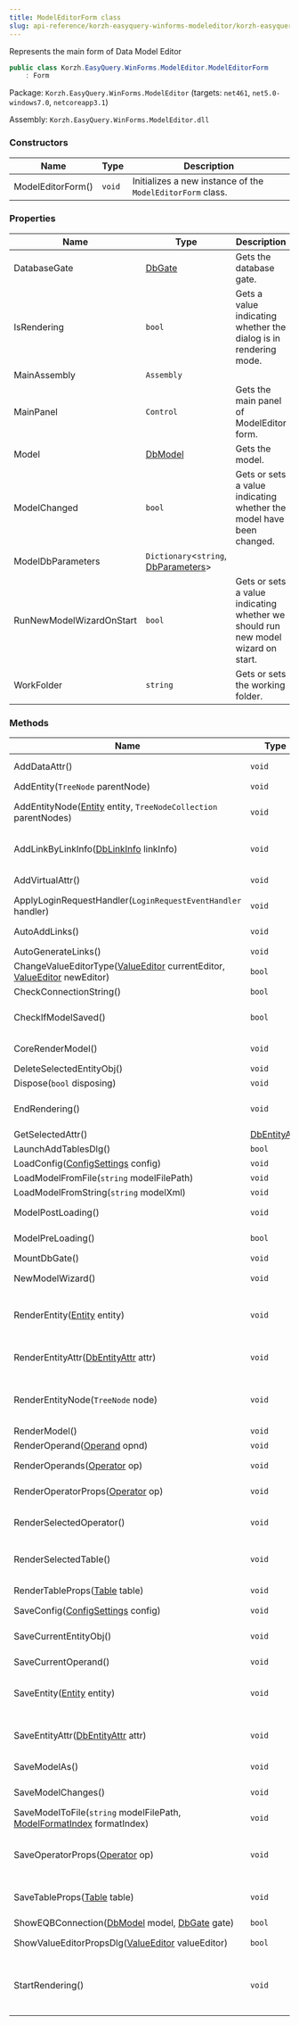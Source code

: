 ```yaml
---
title: ModelEditorForm class
slug: api-reference/korzh-easyquery-winforms-modeleditor/korzh-easyquery-winforms-modeleditor-namespace/modeleditorform-class
---
```

Represents the main form of Data Model Editor
```csharp
public class Korzh.EasyQuery.WinForms.ModelEditor.ModelEditorForm
    : Form

```
Package: `Korzh.EasyQuery.WinForms.ModelEditor` (targets: `net461`, `net5.0-windows7.0`, `netcoreapp3.1`)

Assembly: `Korzh.EasyQuery.WinForms.ModelEditor.dll`

### Constructors

| Name | Type | Description | 
| --- | --- | --- | 
| ModelEditorForm() | `void` | Initializes a new instance of the `ModelEditorForm` class. | 


### Properties

| Name | Type | Description | 
| --- | --- | --- | 
| DatabaseGate | [DbGate](/api-reference/korzh-easyquery-db/korzh-easyquery-db-namespace/dbgate-class) | Gets the database gate. | 
| IsRendering | `bool` | Gets a value indicating whether the dialog is in rendering mode. | 
| MainAssembly | `Assembly` |  | 
| MainPanel | `Control` | Gets the main panel of ModelEditor form. | 
| Model | [DbModel](/api-reference/korzh-easyquery-db/korzh-easyquery-db-namespace/dbmodel-class) | Gets the model. | 
| ModelChanged | `bool` | Gets or sets a value indicating whether the model have been changed. | 
| ModelDbParameters | `Dictionary`&lt;`string`, [DbParameters](/api-reference/korzh-easyquery-db/korzh-easyquery-db-namespace/dbparameters-class)&gt; |  | 
| RunNewModelWizardOnStart | `bool` | Gets or sets a value indicating whether we should run new model wizard on start. | 
| WorkFolder | `string` | Gets or sets the working folder. | 


### Methods

| Name | Type | Description | 
| --- | --- | --- | 
| AddDataAttr() | `void` | Adds new data attribute into entity tree | 
| AddEntity(`TreeNode` parentNode) | `void` | Adds new entity object into entity tree | 
| AddEntityNode([Entity](/api-reference/korzh-easyquery/korzh-easyquery-namespace/entity-class) entity, `TreeNodeCollection` parentNodes) | `void` | Adds the node associated with some [Korzh.EasyQuery.DataModel.Entity](/api-reference/korzh-easyquery/korzh-easyquery-namespace/datamodel-class) object. | 
| AddLinkByLinkInfo([DbLinkInfo](/api-reference/korzh-easyquery-db/korzh-easyquery-db-namespace/dblinkinfo-class) linkInfo) | `void` | Adds the link by [Korzh.EasyQuery.Db.DbLinkInfo](/api-reference/korzh-easyquery-db/korzh-easyquery-db-namespace/dblinkinfo-class) object. | 
| AddVirtualAttr() | `void` | Adds new virtual attribute into entity tree | 
| ApplyLoginRequestHandler(`LoginRequestEventHandler` handler) | `void` |  | 
| AutoAddLinks() | `void` | Automatically adds the links by information from database. | 
| AutoGenerateLinks() | `void` | Automatically generates the links. | 
| ChangeValueEditorType([ValueEditor](/api-reference/easydata-core/easydata-namespace/valueeditor-class) currentEditor, [ValueEditor](/api-reference/easydata-core/easydata-namespace/valueeditor-class) newEditor) | `bool` | Changes the type of the value editor. | 
| CheckConnectionString() | `bool` |  | 
| CheckIfModelSaved() | `bool` | Checks whether all changes in model were saved or not. If not - brings up a message box to confirm saving. | 
| CoreRenderModel() | `void` | Renders the model (protected virtual method) | 
| DeleteSelectedEntityObj() | `void` | Deletes the selected entity object | 
| Dispose(`bool` disposing) | `void` | Clean up any resources being used. | 
| EndRendering() | `void` | Closes the rendering operation. Each StartRendering call must be closed by EndRendering. | 
| GetSelectedAttr() | [DbEntityAttr](/api-reference/korzh-easyquery-db/korzh-easyquery-db-namespace/dbentityattr-class) | Gets the selected attribute. | 
| LaunchAddTablesDlg() | `bool` | Launches Add Tables dialog | 
| LoadConfig([ConfigSettings](/api-reference/korzh-easyquery-winforms-modeleditor/korzh-easyquery-winforms-modeleditor-namespace/configsettings-class) config) | `void` |  | 
| LoadModelFromFile(`string` modelFilePath) | `void` | Loads model from file. | 
| LoadModelFromString(`string` modelXml) | `void` | Loads model from XML string. | 
| ModelPostLoading() | `void` | Performs some tuning after model loading. | 
| ModelPreLoading() | `bool` | Performs some tuning after model loading. | 
| MountDbGate() | `void` | Mounts the db gate. | 
| NewModelWizard() | `void` | Starts the process of new model creation. | 
| RenderEntity([Entity](/api-reference/korzh-easyquery/korzh-easyquery-namespace/entity-class) entity) | `void` | Renders dialog controls associated with some [Korzh.EasyQuery.DataModel.Entity](/api-reference/korzh-easyquery/korzh-easyquery-namespace/datamodel-class) object | 
| RenderEntityAttr([DbEntityAttr](/api-reference/korzh-easyquery-db/korzh-easyquery-db-namespace/dbentityattr-class) attr) | `void` | Renders dialog controls associated with some `Korzh.EasyQuery.DbEntityAttr` object | 
| RenderEntityNode(`TreeNode` node) | `void` | Renders the tree node associated with some [Korzh.EasyQuery.DataModel.Entity](/api-reference/korzh-easyquery/korzh-easyquery-namespace/datamodel-class) object | 
| RenderModel() | `void` | Renders the model. | 
| RenderOperand([Operand](/api-reference/korzh-easyquery/korzh-easyquery-namespace/operand-class) opnd) | `void` | Renders the operand. | 
| RenderOperands([Operator](/api-reference/korzh-easyquery/korzh-easyquery-namespace/operator-class) op) | `void` | Renders the operands for specified operator | 
| RenderOperatorProps([Operator](/api-reference/korzh-easyquery/korzh-easyquery-namespace/operator-class) op) | `void` | Renders dialog controls associated with the properties of some operator | 
| RenderSelectedOperator() | `void` | Renders dialog controls associated with the properties of currently selected operator | 
| RenderSelectedTable() | `void` | Renders dialog controls associated with the properties of currently selected table | 
| RenderTableProps([Table](/api-reference/korzh-easyquery-db/korzh-easyquery-db-namespace/table-class) table) | `void` | Renders dialog controls associated with the properties of some table | 
| SaveConfig([ConfigSettings](/api-reference/korzh-easyquery-winforms-modeleditor/korzh-easyquery-winforms-modeleditor-namespace/configsettings-class) config) | `void` |  | 
| SaveCurrentEntityObj() | `void` | Saves the state of entity or entity attribute (depeding on what selected currently) | 
| SaveCurrentOperand() | `void` | Saves the current operand. | 
| SaveEntity([Entity](/api-reference/korzh-easyquery/korzh-easyquery-namespace/entity-class) entity) | `void` | Save the current state of dialog controls into associated [Korzh.EasyQuery.DataModel.Entity](/api-reference/korzh-easyquery/korzh-easyquery-namespace/datamodel-class) object | 
| SaveEntityAttr([DbEntityAttr](/api-reference/korzh-easyquery-db/korzh-easyquery-db-namespace/dbentityattr-class) attr) | `void` | f  Save the current state of dialog controls into associated `Korzh.EasyQuery.DbEntityAttr` object | 
| SaveModelAs() | `void` | Shows the "Save File" dialog and saves the model to chosen file. | 
| SaveModelChanges() | `void` | Saves all latest model changes made by UI. | 
| SaveModelToFile(`string` modelFilePath, [ModelFormatIndex](/api-reference/korzh-easyquery-winforms-modeleditor/korzh-easyquery-winforms-modeleditor-namespace/modelformatindex-enum) formatIndex) | `void` | Saves the model. | 
| SaveOperatorProps([Operator](/api-reference/korzh-easyquery/korzh-easyquery-namespace/operator-class) op) | `void` | Save the current state of dialog controls into associated [Korzh.EasyQuery.DataModel.Operator](/api-reference/korzh-easyquery/korzh-easyquery-namespace/datamodel-class) object | 
| SaveTableProps([Table](/api-reference/korzh-easyquery-db/korzh-easyquery-db-namespace/table-class) table) | `void` | Save the current state of dialog controls into associated `Korzh.EasyQuery.Table` object | 
| ShowEQBConnection([DbModel](/api-reference/korzh-easyquery-db/korzh-easyquery-db-namespace/dbmodel-class) model, [DbGate](/api-reference/korzh-easyquery-db/korzh-easyquery-db-namespace/dbgate-class) gate) | `bool` | Shows the EQB connection. | 
| ShowValueEditorPropsDlg([ValueEditor](/api-reference/easydata-core/easydata-namespace/valueeditor-class) valueEditor) | `bool` | Shows the dialog which allow to edit value editor properties. | 
| StartRendering() | `void` | Sets internal "IsRendering" attribute  Call this method to avoid useless operations while the properties of some model object (e.g. an operator) are rendered |